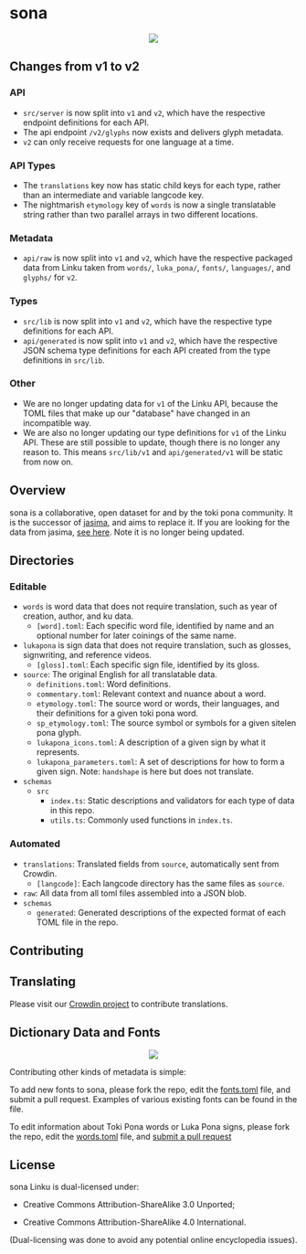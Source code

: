 # sona

<div align="center">
  <a href="https://discord.gg/A3ZPqnHHsy">
    <img src="https://img.shields.io/badge/-Discord-%237289da?style=for-the-badge&logo=appveyor">
  </a>
</div>

## Changes from v1 to v2

### API

- `src/server` is now split into `v1` and `v2`, which have the respective
  endpoint definitions for each API.
- The api endpoint `/v2/glyphs` now exists and delivers glyph metadata.
- `v2` can only receive requests for one language at a time.

### API Types

- The `translations` key now has static child keys for each type, rather than an
  intermediate and variable langcode key.
- The nightmarish `etymology` key of `words` is now a single translatable string rather than
  two parallel arrays in two different locations.

### Metadata

- `api/raw` is now split into `v1` and `v2`, which have the respective packaged
  data from Linku taken from `words/`, `luka_pona/`, `fonts/`, `languages/`, and `glyphs/` for `v2`.

### Types

- `src/lib` is now split into `v1` and `v2`, which have the respective type
  definitions for each API.
- `api/generated` is now split into `v1` and `v2`, which have the respective
  JSON schema type definitions for each API created from the type definitions in
  `src/lib`.

### Other

- We are no longer updating data for `v1` of the Linku API, because the TOML files
  that make up our "database" have changed in an incompatible way.
- We are also no longer updating our type definitions for `v1` of the Linku API.
  These are still possible to update, though there is no longer any reason to.
  This means `src/lib/v1` and `api/generated/v1` will be static from now on.

## Overview

sona is a collaborative, open dataset for and by the toki pona community.
It is the successor of [jasima](https://github.com/lipu-linku/jasima), and aims to replace it.
If you are looking for the data from jasima, [see here](https://linku.la/jasima/data.json). Note it is no longer being updated.

## Directories

### Editable

- `words` is word data that does not require translation, such as year of creation, author, and ku data.
  - `[word].toml`: Each specific word file, identified by name and an optional number for later coinings of the same name.
- `lukapona` is sign data that does not require translation, such as glosses, signwriting, and reference videos.
  - `[gloss].toml`: Each specific sign file, identified by its gloss.
- `source`: The original English for all translatable data.
  - `definitions.toml`: Word definitions.
  - `commentary.toml`: Relevant context and nuance about a word.
  - `etymology.toml`: The source word or words, their languages, and their definitions for a given toki pona word.
  - `sp_etymology.toml`: The source symbol or symbols for a given sitelen pona glyph.
  - `lukapona_icons.toml`: A description of a given sign by what it represents.
  - `lukapona_parameters.toml`: A set of descriptions for how to form a given sign. Note: `handshape` is here but does not translate.
- `schemas`
  - `src`
    - `index.ts`: Static descriptions and validators for each type of data in this repo.
    - `utils.ts`: Commonly used functions in `index.ts`.

### Automated

- `translations`: Translated fields from `source`, automatically sent from Crowdin.
  - `[langcode]`: Each langcode directory has the same files as `source`.
- `raw`: All data from all toml files assembled into a JSON blob.
- `schemas`
  - `generated`: Generated descriptions of the expected format of each TOML file in the repo.

## Contributing

## Translating

Please visit our [Crowdin project](https://linku.crowdin.com) to contribute translations.

## Dictionary Data and Fonts

<div align="center">
  <a href="https://github.com/lipu-linku/sona/graphs/contributors">
    <img src="https://contrib.rocks/image?repo=lipu-linku/sona" />
  </a>
</div>

Contributing other kinds of metadata is simple:

To add new fonts to sona, please fork the repo, edit the [fonts.toml](/fonts.toml) file, and submit
a pull request. Examples of various existing fonts can be found in the file.

To edit information about Toki Pona words or Luka Pona signs, please fork the repo, edit the [words.toml](/words.toml) file, and [submit a pull request](https://github.com/lipu-linku/pull/new/)

## License

sona Linku is dual-licensed under:

- Creative Commons Attribution-ShareAlike 3.0 Unported;

- Creative Commons Attribution-ShareAlike 4.0 International.

(Dual-licensing was done to avoid any potential online encyclopedia issues).
